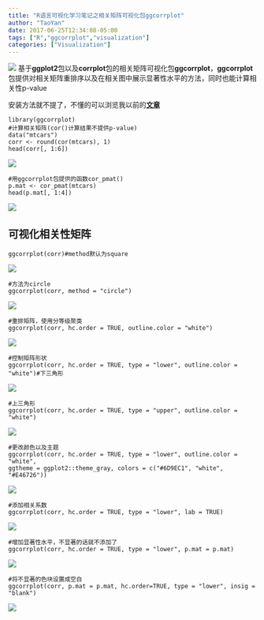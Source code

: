 ```yaml
---
title: "R语言可视化学习笔记之相关矩阵可视化包ggcorrplot"
author: "TaoYan"
date: 2017-06-25T12:34:08-05:00
tags: ["R","ggcorrplot","visualization"]
categories: ["Visualization"]
---
```


![](https://cdn.jsdelivr.net/gh/YTLogos/pic_link@master/img/20190819151730.png)
基于**ggplot2**包以及**corrplot**包的相关矩阵可视化包**ggcorrplot**，**ggcorrplot**包提供对相关矩阵重排序以及在相关图中展示显著性水平的方法，同时也能计算相关性p-value

<!--more-->

安装方法就不提了，不懂的可以浏览我以前的[**文章**](https://www.jianshu.com/p/678213d605a5)


```
library(ggcorrplot)
#计算相关矩阵(cor()计算结果不提供p-value)
data("mtcars")
corr <- round(cor(mtcars), 1)
head(corr[, 1:6])
```

![](https://cdn.jsdelivr.net/gh/YTLogos/pic_link@master/img/20190819151744.png)

```
#用ggcorrplot包提供的函数cor_pmat()
p.mat <- cor_pmat(mtcars)
head(p.mat[, 1:4])
```

![](https://cdn.jsdelivr.net/gh/YTLogos/pic_link@master/img/20190819151756.png)

## 可视化相关性矩阵

```
ggcorrplot(corr)#method默认为square
```

![](https://cdn.jsdelivr.net/gh/YTLogos/pic_link@master/img/20190819151810.png)

```
#方法为circle
ggcorrplot(corr, method = "circle")
```

![](https://cdn.jsdelivr.net/gh/YTLogos/pic_link@master/img/20190819151820.png)

```
#重排矩阵，使用分等级聚类
ggcorrplot(corr, hc.order = TRUE, outline.color = "white")
```

![](https://cdn.jsdelivr.net/gh/YTLogos/pic_link@master/img/20190819151833.png)

```
#控制矩阵形状
ggcorrplot(corr, hc.order = TRUE, type = "lower", outline.color = "white")#下三角形
```

![](https://cdn.jsdelivr.net/gh/YTLogos/pic_link@master/img/20190819151845.png)

```
#上三角形
ggcorrplot(corr, hc.order = TRUE, type = "upper", outline.color = "white")
```

![](https://cdn.jsdelivr.net/gh/YTLogos/pic_link@master/img/20190819151856.png)

```
#更改颜色以及主题
ggcorrplot(corr, hc.order = TRUE, type = "lower", outline.color = "white", 
ggtheme = ggplot2::theme_gray, colors = c("#6D9EC1", "white", "#E46726"))
```

![](https://cdn.jsdelivr.net/gh/YTLogos/pic_link@master/img/20190819151907.png)

```
#添加相关系数
ggcorrplot(corr, hc.order = TRUE, type = "lower", lab = TRUE)
```

![](https://cdn.jsdelivr.net/gh/YTLogos/pic_link@master/img/20190819151918.png)

```
#增加显著性水平，不显著的话就不添加了
ggcorrplot(corr, hc.order = TRUE, type = "lower", p.mat = p.mat)
```

![](https://cdn.jsdelivr.net/gh/YTLogos/pic_link@master/img/20190819151929.png)

```
#将不显著的色块设置成空白
ggcorrplot(corr, p.mat = p.mat, hc.order=TRUE, type = "lower", insig = "blank")
```

![](https://cdn.jsdelivr.net/gh/YTLogos/pic_link@master/img/20190819151942.png)

